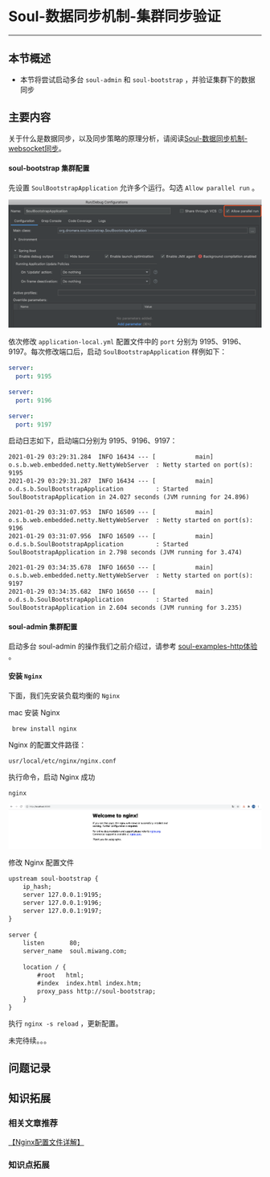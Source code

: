 # Soul-数据同步机制-集群同步验证

------

## 本节概述

- 本节将尝试启动多台 `soul-admin` 和 `soul-bootstrap` ，并验证集群下的数据同步

## 主要内容

关于什么是数据同步，以及同步策略的原理分析，请阅读[Soul-数据同步机制-websocket同步](https://github.com/itmiwang/SE-Notes/blob/main/SourceCode/Soul/07.Soul-%E6%95%B0%E6%8D%AE%E5%90%8C%E6%AD%A5%E6%9C%BA%E5%88%B6-websocket%E5%90%8C%E6%AD%A5.md)。



#### soul-bootstrap 集群配置

先设置 `SoulBootstrapApplication` 允许多个运行。勾选 `Allow parallel run` 。

![image-20210129033048648](picture/11.Soul-%E6%95%B0%E6%8D%AE%E5%90%8C%E6%AD%A5%E6%9C%BA%E5%88%B6-%E9%9B%86%E7%BE%A4%E5%90%8C%E6%AD%A5%E9%AA%8C%E8%AF%81/image-20210129033048648.png)

依次修改 `application-local.yml` 配置文件中的 `port` 分别为 9195、9196、9197。每次修改端口后，启动 `SoulBootstrapApplication` 样例如下：

```yaml
server:
  port: 9195
```

```yaml
server:
  port: 9196
```

```yaml
server:
  port: 9197
```

启动日志如下，启动端口分别为 9195、9196、9197：

```
2021-01-29 03:29:31.284  INFO 16434 --- [           main] o.s.b.web.embedded.netty.NettyWebServer  : Netty started on port(s): 9195
2021-01-29 03:29:31.287  INFO 16434 --- [           main] o.d.s.b.SoulBootstrapApplication         : Started SoulBootstrapApplication in 24.027 seconds (JVM running for 24.896)
```

```
2021-01-29 03:31:07.953  INFO 16509 --- [           main] o.s.b.web.embedded.netty.NettyWebServer  : Netty started on port(s): 9196
2021-01-29 03:31:07.956  INFO 16509 --- [           main] o.d.s.b.SoulBootstrapApplication         : Started SoulBootstrapApplication in 2.798 seconds (JVM running for 3.474)
```

```
2021-01-29 03:34:35.678  INFO 16650 --- [           main] o.s.b.web.embedded.netty.NettyWebServer  : Netty started on port(s): 9197
2021-01-29 03:34:35.682  INFO 16650 --- [           main] o.d.s.b.SoulBootstrapApplication         : Started SoulBootstrapApplication in 2.604 seconds (JVM running for 3.235)
```



#### soul-admin 集群配置

启动多台 soul-admin 的操作我们之前介绍过，请参考 [soul-examples-http体验](https://github.com/itmiwang/SE-Notes/blob/main/SourceCode/Soul/03.soul-examples-http%E4%BD%93%E9%AA%8C.md) 。



#### 安装 `Nginx` 

下面，我们先安装负载均衡的 `Nginx` 

mac 安装 Nginx

```
 brew install nginx
```

Nginx 的配置文件路径：

```
usr/local/etc/nginx/nginx.conf
```

执行命令，启动 Nginx 成功

```
nginx
```

![image-20210129035458453](picture/11.Soul-%E6%95%B0%E6%8D%AE%E5%90%8C%E6%AD%A5%E6%9C%BA%E5%88%B6-%E9%9B%86%E7%BE%A4%E5%90%8C%E6%AD%A5%E9%AA%8C%E8%AF%81/image-20210129035458453.png)

修改 Nginx 配置文件

```
upstream soul-bootstrap {
    ip_hash;
	server 127.0.0.1:9195;
	server 127.0.0.1:9196;
	server 127.0.0.1:9197;
}

server {
    listen       80;
    server_name  soul.miwang.com;

    location / {
        #root   html;
        #index  index.html index.htm;
        proxy_pass http://soul-bootstrap;
    }
}
```

执行 `nginx -s reload` ，更新配置。	

未完待续。。。



## 问题记录

## 知识拓展

### 相关文章推荐

[【Nginx配置文件详解】](https://www.cnblogs.com/54chensongxia/p/12938929.html)

### 知识点拓展



